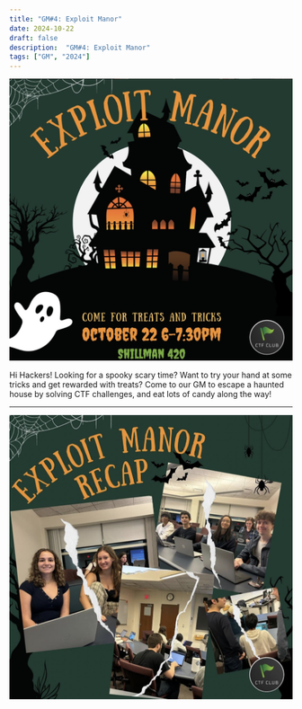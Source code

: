 ```yaml
---
title: "GM#4: Exploit Manor"
date: 2024-10-22
draft: false
description:  "GM#4: Exploit Manor"
tags: ["GM", "2024"]
---
```


![featured](featured.png)

Hi Hackers! Looking for a spooky scary time? Want to try your hand at some tricks and get rewarded with treats? Come to our GM to escape a haunted house by solving CTF challenges, and eat lots of candy along the way!

---

![fa24_gm1](gm11.png)
